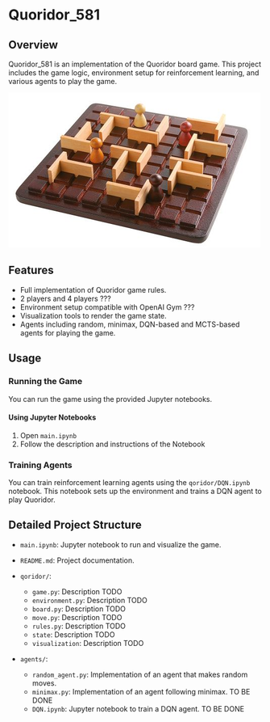 # Quoridor_581

## Overview
Quoridor_581 is an implementation of the Quoridor board game. This project includes the game logic, environment setup for reinforcement learning, and various agents to play the game.

![Quoridor Board Game](ressources/Gigamic-Quoridor-Mini.jpg)

## Features
- Full implementation of Quoridor game rules.
- 2 players and 4 players ???
- Environment setup compatible with OpenAI Gym ???
- Visualization tools to render the game state.
- Agents including random, minimax, DQN-based and MCTS-based agents for playing the game.


## Usage
### Running the Game
You can run the game using the provided Jupyter notebooks.

#### Using Jupyter Notebooks
1. Open `main.ipynb`
2. Follow the description and instructions of the Notebook


### Training Agents
You can train reinforcement learning agents using the `qoridor/DQN.ipynb` notebook. This notebook sets up the environment and trains a DQN agent to play Quoridor.

## Detailed Project Structure
- `main.ipynb`: Jupyter notebook to run and visualize the game.
- `README.md`: Project documentation.
- `qoridor/`:
    - `game.py`: Description TODO
    - `environment.py`: Description TODO
    - `board.py`: Description TODO
    - `move.py`: Description TODO
    - `rules.py`: Description TODO
    - `state`: Description TODO
    - `visualization`: Description TODO

- `agents/`:
    - `random_agent.py`: Implementation of an agent that makes random moves.
    - `minimax.py`: Implementation of an agent following minimax. TO BE DONE
    - `DQN.ipynb`: Jupyter notebook to train a DQN agent. TO BE DONE




